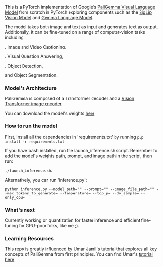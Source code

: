 This is a PyTorch implementation of Google's [PaliGemma Visual Language Model](https://ai.google.dev/gemma/docs/paligemma) from scratch in PyTorch exploring components such as the [SigLip Vision Model](https://arxiv.org/abs/2303.15343) and [Gemma Language Model](https://arxiv.org/abs/2403.08295). 

The model takes both image and text as input and generates text as output. Additionally, it can be fine-tuned on a range of computer-vision tasks including:

. Image and Video Captioning,

. Visual Question Answering,

. Object Detection,

and Object Segmentation.


### Model's Architecture
PaliGemma is composed of a Transformer decoder and a [Vision Transformer image encoder](https://arxiv.org/abs/2010.11929)

You can download the model's weights [here](https://huggingface.co/google/paligemma-3b-pt-224)

### How to run the model
First, install all the dependencies in 'requirements.txt' by running ```pip install -r requirements.txt```

If you have bash installed, run the launch_inference.sh script. Remember to add the model's weights path, prompt, and image path in the script, then run:

```./launch_inference.sh```.

Alternatively, you can run 'inference.py':

```python inference.py --model_path="" --prompt="" --image_file_path="" --max_tokens_to_generate= --temperature= --top_p= --do_sample= --only_cpu= ```


### What's next
Currently working on quantization for faster inference and efficient fine-tuning for GPU-poor folks, like me ;). 


### Learning Resources
This repo is greatly influenced by Umar Jamil's tutorial that explores all key concepts of PaliGemma from first principles.
You can find Umar's [tutorial here](https://www.youtube.com/watch?v=vAmKB7iPkWw&list=WL&index=2)

